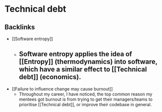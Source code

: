 # Technical debt
## Backlinks
* [[Software entropy]]
	* ## Software entropy applies the idea of [[Entropy]] (thermodynamics) into software, which have a similar effect to [[Technical debt]] (economics).
* [[Failure to influence change may cause burnout]]
	* Throughout my career, I have noticed, the top common reason my mentees got burnout is from trying to get their managers/teams to prioritise [[Technical debt]], or improve their codebase in general.

<!-- #evergreen -->

<!-- {BearID:A7E87EB0-8129-4A95-AFBF-9DC15B1501B4-91861-0000122F04E36589} -->

